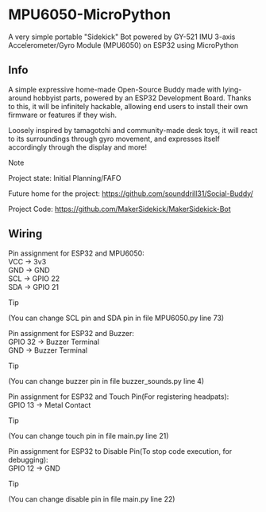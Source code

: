 # MPU6050-MicroPython
A very simple portable "Sidekick" Bot powered by GY-521 IMU 3-axis Accelerometer/Gyro Module (MPU6050) on ESP32 using MicroPython

## Info
A simple expressive home-made Open-Source Buddy made with lying-around hobbyist parts, powered by an ESP32 Development Board. Thanks to this, it will be infinitely hackable, allowing end users to install their own firmware or features if they wish.

Loosely inspired by tamagotchi and community-made desk toys, it will react to its surroundings through gyro movement, and expresses itself accordingly through the display and more!

> [!NOTE] 
> Project state: Initial Planning/FAFO

Future home for the project: https://github.com/sounddrill31/Social-Buddy/

Project Code: https://github.com/MakerSidekick/MakerSidekick-Bot

## Wiring
Pin assignment for ESP32 and MPU6050:\
VCC -> 3v3\
GND -> GND\
SCL -> GPIO 22\
SDA -> GPIO 21

> [!TIP]
> (You can change SCL pin and SDA pin in file MPU6050.py line 73)

Pin assignment for ESP32 and Buzzer:\
GPIO 32 -> Buzzer Terminal\
GND -> Buzzer Terminal
> [!TIP]
> (You can change buzzer pin in file buzzer_sounds.py line 4)

Pin assignment for ESP32 and Touch Pin(For registering headpats):\
GPIO 13 -> Metal Contact
> [!TIP]
> (You can change touch pin in file main.py line 21)

Pin assignment for ESP32 to Disable Pin(To stop code execution, for debugging):\
GPIO 12 -> GND
> [!TIP]
> (You can change disable pin in file main.py line 22)
